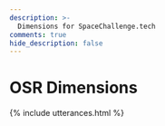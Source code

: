 ```yaml
---
description: >-
  Dimensions for SpaceChallenge.tech
comments: true
hide_description: false
---
```


# OSR Dimensions
{% include utterances.html %}
